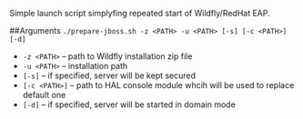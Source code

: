 Simple launch script simplyfing repeated start of Wildfly/RedHat EAP.

##Arguments
`./prepare-jboss.sh -z <PATH> -u <PATH> [-s] [-c <PATH>] [-d]`

 * `-z <PATH>` – path to Wildfly installation zip file
 * `-u <PATH>` – installation path
 * `[-s]` – if specified, server will be kept secured
 * `[-c <PATH>]` – path to HAL console module whcih will be used to replace default one
 * `[-d]` – if specified, server will be started in domain mode
